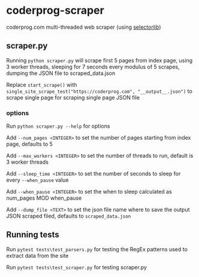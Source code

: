 # coderprog-scraper

coderprog.com multi-threaded web scraper (using [selectorlib](https://pypi.org/project/selectorlib/))


## scraper.py

Running  `python scraper.py` will scrape first 5 pages from index page, using 3 worker threads, sleeping for 7 seconds every modulus of 5 scrapes, dumping the JSON file to scraped_data.json

Replace `start_scrape()` with  `single_site_scrape_test("https://coderprog.com", "__output__.json")` to scrape single page for scraping single page JSON file


### options
Run `python scraper.py --help` for options

Add `--num_pages <INTEGER>` to set the number of pages starting from index page, defaults to 5

Add `--max_workers <INTEGER>` to set the number of threads to run, default is 3 worker threads

Add `--sleep_time <INTEGER>` to set the number of seconds to sleep for every `--when_pause` value

Add `--when_pause <INTEGER>` to set the when to sleep calculated as num_pages MOD when_pause

Add `--dump_file <TEXT>` to set the json file name where to save the output JSON scraped filed, defaults to `scraped_data.json` 

## Running tests

Run `pytest tests\test_parsers.py` for testing the RegEx patterns used to extract data from the site

Run `pytest tests\test_scraper.py` for testing scraper.py

